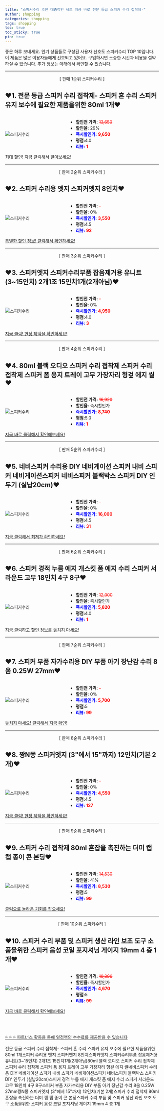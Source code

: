 ```yaml
---
title: "스피커수리 추천 대중적인 세트 지금 바로 전문 등급 스피커 수리 접착제-"
author: shopping
categories: shopping
tags: shopping
toc: true
toc_sticky: true
pin: true
---
```

좋은 하루 보내세요. 인기 상품들로 구성된 사용자 선호도 스피커수리 TOP 10입니다. 이 제품은 많은 이용자들에게 선호되고 있어요. 구입하시면 소중한 시간과 비용을 절약하실 수 있습니다. 추가 정보는 아래에서 확인할 수 있습니다.

---
<p class="toplist" style="margin: 0 auto; display: block; width: fit-content;">[ 판매 1순위 스피커수리 ]</p>

<h2><strong>❤️1. 전문 등급 스피커 수리 접착제- 스피커 혼 수리 스피커 유지 보수에 필요한 제품을위한 80ml 1개❤️</strong></h2>

<div style="display: flex; align-items: center;">
    <div style="flex: 0.4;">
        <img src="https://thumbnail9.coupangcdn.com/thumbnails/remote/230x230ex/image/vendor_inventory/e7c6/28a22580c4c80ba577903dfdfd1450ff080e5bd46473a96d5e51d85a7f9a.jpg" alt="스피커수리" style="max-width: 100%;">
    </div>
    <div style="flex: 0.6; margin-left: 10px;">
        <ul>
            <li><strong>할인전 가격:</strong> <del style="color: red;">13,650</del></li>
            <li><strong>할인율:</strong> 29%</li>
            <li><span style='color:blue'><strong>즉시할인가:</strong></span> <span style='color:red'><strong>9,650</strong></span></li>
            <li><strong>평점:</strong>4.0</li>
            <li><span style='color:blue'><strong>리뷰:</strong></span> <span style='color:red'><strong>1</strong></span></li>
        </ul>
    </div>
</div>
<div class="center">
    <a href="https://William4Davisa.github.io?lptag=AF9450613&subid=githubio&pageKey=7727992339&traceid=V0-153&itemId=20758461514&vendorItemId=90172675417" class="myButton">
        최대 할인! 지금 클릭해서 알아보세요!
    </a>
</div>


---
<p class="toplist" style="margin: 0 auto; display: block; width: fit-content;">[ 판매 2순위 스피커수리 ]</p>

<h2><strong>❤️2. 스피커 수리용 엣지 스피커엣지 8인치❤️</strong></h2>

<div style="display: flex; align-items: center;">
    <div style="flex: 0.4;">
        <img src="https://thumbnail6.coupangcdn.com/thumbnails/remote/230x230ex/image/vendor_inventory/1158/ede44e34a951c2b4efeb3db2e46b9658a5faf73625a995d114a5ce921370.jpg" alt="스피커수리" style="max-width: 100%;">
    </div>
    <div style="flex: 0.6; margin-left: 10px;">
        <ul>
            <li><strong>할인전 가격:</strong> <del style="color: red;">-</del></li>
            <li><strong>할인율:</strong> 0%</li>
            <li><span style='color:blue'><strong>즉시할인가:</strong></span> <span style='color:red'><strong>3,550</strong></span></li>
            <li><strong>평점:</strong>4.5</li>
            <li><span style='color:blue'><strong>리뷰:</strong></span> <span style='color:red'><strong>92</strong></span></li>
        </ul>
    </div>
</div>
<div class="center">
    <a href="https://William4Davisa.github.io?lptag=AF9450613&subid=githubio&pageKey=2033800530&traceid=V0-153&itemId=3458408686&vendorItemId=71444788106" class="myButton">
        특별한 할인 정보! 클릭해서 확인하세요!
    </a>
</div>


---
<p class="toplist" style="margin: 0 auto; display: block; width: fit-content;">[ 판매 3순위 스피커수리 ]</p>

<h2><strong>❤️3. 스피커엣지 스피커수리부품 잡음제거용 유니트(3~15인치) 2개1조 15인치1개(2개아님)❤️</strong></h2>

<div style="display: flex; align-items: center;">
    <div style="flex: 0.4;">
        <img src="https://thumbnail6.coupangcdn.com/thumbnails/remote/230x230ex/image/vendor_inventory/5302/f3b904f818ebfbb0955320648cda0b1f9ebb6fd4cab8210ba919f336cebb.jpeg" alt="스피커수리" style="max-width: 100%;">
    </div>
    <div style="flex: 0.6; margin-left: 10px;">
        <ul>
            <li><strong>할인전 가격:</strong> <del style="color: red;">-</del></li>
            <li><strong>할인율:</strong> 0%</li>
            <li><span style='color:blue'><strong>즉시할인가:</strong></span> <span style='color:red'><strong>4,950</strong></span></li>
            <li><strong>평점:</strong>4.0</li>
            <li><span style='color:blue'><strong>리뷰:</strong></span> <span style='color:red'><strong>3</strong></span></li>
        </ul>
    </div>
</div>
<div class="center">
    <a href="https://William4Davisa.github.io?lptag=AF9450613&subid=githubio&pageKey=7552455406&traceid=V0-153&itemId=19879287521&vendorItemId=86979858742" class="myButton">
        지금 클릭! 한정 혜택을 확인하세요!
    </a>
</div>


---
<p class="toplist" style="margin: 0 auto; display: block; width: fit-content;">[ 판매 4순위 스피커수리 ]</p>

<h2><strong>❤️4. 80ml 블랙 오디오 스피커 수리 접착제 스피커 수리 접착제 스피커 폼 용지 트레이 고무 가장자리 헝겊 에지 씰❤️</strong></h2>

<div style="display: flex; align-items: center;">
    <div style="flex: 0.4;">
        <img src="https://thumbnail8.coupangcdn.com/thumbnails/remote/230x230ex/image/vendor_inventory/ea74/f6c6548f21bdc602e2a5612907f9ed668e5535f37b80dee135844de495eb.jpg" alt="스피커수리" style="max-width: 100%;">
    </div>
    <div style="flex: 0.6; margin-left: 10px;">
        <ul>
            <li><strong>할인전 가격:</strong> <del style="color: red;">16,920</del></li>
            <li><strong>할인율:</strong> 즉시할인가</li>
            <li><span style='color:blue'><strong>즉시할인가:</strong></span> <span style='color:red'><strong>8,740</strong></span></li>
            <li><strong>평점:</strong>5.0</li>
            <li><span style='color:blue'><strong>리뷰:</strong></span> <span style='color:red'><strong>1</strong></span></li>
        </ul>
    </div>
</div>
<div class="center">
    <a href="https://William4Davisa.github.io?lptag=AF9450613&subid=githubio&pageKey=6366853753&traceid=V0-153&itemId=13466650534&vendorItemId=80834860712" class="myButton">
        지금 바로 클릭해서 확인해보세요!
    </a>
</div>


---
<p class="toplist" style="margin: 0 auto; display: block; width: fit-content;">[ 판매 5순위 스피커수리 ]</p>

<h2><strong>❤️5. 네비스피커 수리용 DIY 네비게이션 스피커 내비 스피커 네비게이션스피커 네비스피커 블랙박스 스피커 DIY 인두기 (실납20cm)❤️</strong></h2>

<div style="display: flex; align-items: center;">
    <div style="flex: 0.4;">
        <img src="https://thumbnail8.coupangcdn.com/thumbnails/remote/230x230ex/image/vendor_inventory/a847/bbebf98e7a0d8d8f993984251c182a0c83a8cb14f07b4035be99fd266141.jpg" alt="스피커수리" style="max-width: 100%;">
    </div>
    <div style="flex: 0.6; margin-left: 10px;">
        <ul>
            <li><strong>할인전 가격:</strong> <del style="color: red;">-</del></li>
            <li><strong>할인율:</strong> 0%</li>
            <li><span style='color:blue'><strong>즉시할인가:</strong></span> <span style='color:red'><strong>16,000</strong></span></li>
            <li><strong>평점:</strong>4.5</li>
            <li><span style='color:blue'><strong>리뷰:</strong></span> <span style='color:red'><strong>31</strong></span></li>
        </ul>
    </div>
</div>
<div class="center">
    <a href="https://William4Davisa.github.io?lptag=AF9450613&subid=githubio&pageKey=4848882491&traceid=V0-153&itemId=6275057647&vendorItemId=73570664386" class="myButton">
        지금 클릭해서 최저가 확인하세요!
    </a>
</div>


---
<p class="toplist" style="margin: 0 auto; display: block; width: fit-content;">[ 판매 6순위 스피커수리 ]</p>

<h2><strong>❤️6. 스피커 경적 누름 에지 개스킷 폼 에지 수리 스피커 서라운드 고무 18인치 4구 8구❤️</strong></h2>

<div style="display: flex; align-items: center;">
    <div style="flex: 0.4;">
        <img src="https://thumbnail8.coupangcdn.com/thumbnails/remote/230x230ex/image/vendor_inventory/70be/58460ea33f0d42b98c488e70d472324b7107343bc2c823fe3644f4d0c131.jpg" alt="스피커수리" style="max-width: 100%;">
    </div>
    <div style="flex: 0.6; margin-left: 10px;">
        <ul>
            <li><strong>할인전 가격:</strong> <del style="color: red;">12,000</del></li>
            <li><strong>할인율:</strong> 즉시할인가</li>
            <li><span style='color:blue'><strong>즉시할인가:</strong></span> <span style='color:red'><strong>5,820</strong></span></li>
            <li><strong>평점:</strong>4.0</li>
            <li><span style='color:blue'><strong>리뷰:</strong></span> <span style='color:red'><strong>1</strong></span></li>
        </ul>
    </div>
</div>
<div class="center">
    <a href="https://William4Davisa.github.io?lptag=AF9450613&subid=githubio&pageKey=7944285673&traceid=V0-153&itemId=21898468234&vendorItemId=89998471303" class="myButton">
        지금 클릭하고 할인 정보를 놓치지 마세요!
    </a>
</div>


---
<p class="toplist" style="margin: 0 auto; display: block; width: fit-content;">[ 판매 7순위 스피커수리 ]</p>

<h2><strong>❤️7. 스피커 부품 자가수리용 DIY 부품 아기 장난감 수리 8옴 0.25W 27mm❤️</strong></h2>

<div style="display: flex; align-items: center;">
    <div style="flex: 0.4;">
        <img src="https://thumbnail7.coupangcdn.com/thumbnails/remote/230x230ex/image/vendor_inventory/cc15/12b01f5e8d47ec8da2eb21ba27a9510863f7676ed1f53c6434d039061447.jpg" alt="스피커수리" style="max-width: 100%;">
    </div>
    <div style="flex: 0.6; margin-left: 10px;">
        <ul>
            <li><strong>할인전 가격:</strong> <del style="color: red;">-</del></li>
            <li><strong>할인율:</strong> 0%</li>
            <li><span style='color:blue'><strong>즉시할인가:</strong></span> <span style='color:red'><strong>5,700</strong></span></li>
            <li><strong>평점:</strong>5</li>
            <li><span style='color:blue'><strong>리뷰:</strong></span> <span style='color:red'><strong>99</strong></span></li>
        </ul>
    </div>
</div>
<div class="center">
    <a href="https://William4Davisa.github.io?lptag=AF9450613&subid=githubio&pageKey=7829947165&traceid=V0-153&itemId=21293383747&vendorItemId=88353238978" class="myButton">
        놓치지 마세요! 클릭해서 지금 확인!
    </a>
</div>


---
<p class="toplist" style="margin: 0 auto; display: block; width: fit-content;">[ 판매 8순위 스피커수리 ]</p>

<h2><strong>❤️8. 짱N쫑 스피커엣지 (3"에서 15"까지) 12인치(기본 2개)❤️</strong></h2>

<div style="display: flex; align-items: center;">
    <div style="flex: 0.4;">
        <img src="https://thumbnail6.coupangcdn.com/thumbnails/remote/230x230ex/image/vendor_inventory/images/2019/01/04/14/7/58e3f866-7858-49fb-8ea1-792bf402782c.jpg" alt="스피커수리" style="max-width: 100%;">
    </div>
    <div style="flex: 0.6; margin-left: 10px;">
        <ul>
            <li><strong>할인전 가격:</strong> <del style="color: red;">-</del></li>
            <li><strong>할인율:</strong> 0%</li>
            <li><span style='color:blue'><strong>즉시할인가:</strong></span> <span style='color:red'><strong>4,550</strong></span></li>
            <li><strong>평점:</strong>4.5</li>
            <li><span style='color:blue'><strong>리뷰:</strong></span> <span style='color:red'><strong>127</strong></span></li>
        </ul>
    </div>
</div>
<div class="center">
    <a href="https://William4Davisa.github.io?lptag=AF9450613&subid=githubio&pageKey=172193870&traceid=V0-153&itemId=492332245&vendorItemId=4247303481" class="myButton">
        지금 클릭! 한정 혜택을 확인하세요!
    </a>
</div>


---
<p class="toplist" style="margin: 0 auto; display: block; width: fit-content;">[ 판매 9순위 스피커수리 ]</p>

<h2><strong>❤️9. 스피커 수리 접착제 80ml 혼잡을 촉진하는 더미 캡 캡 종이 콘 본딩❤️</strong></h2>

<div style="display: flex; align-items: center;">
    <div style="flex: 0.4;">
        <img src="https://thumbnail9.coupangcdn.com/thumbnails/remote/230x230ex/image/vendor_inventory/5bc3/80e88d4ddf92943e464288999c8f584b58127502c1a70733e0c7b23a93ba.jpg" alt="스피커수리" style="max-width: 100%;">
    </div>
    <div style="flex: 0.6; margin-left: 10px;">
        <ul>
            <li><strong>할인전 가격:</strong> <del style="color: red;">14,530</del></li>
            <li><strong>할인율:</strong> 41%</li>
            <li><span style='color:blue'><strong>즉시할인가:</strong></span> <span style='color:red'><strong>8,530</strong></span></li>
            <li><strong>평점:</strong>5</li>
            <li><span style='color:blue'><strong>리뷰:</strong></span> <span style='color:red'><strong>99</strong></span></li>
        </ul>
    </div>
</div>
<div class="center">
    <a href="https://William4Davisa.github.io?lptag=AF9450613&subid=githubio&pageKey=6522983155&traceid=V0-153&itemId=14460061348&vendorItemId=81703508258" class="myButton">
        클릭으로 놀라운 기회를 잡으세요!
    </a>
</div>


---
<p class="toplist" style="margin: 0 auto; display: block; width: fit-content;">[ 판매 10순위 스피커수리 ]</p>

<h2><strong>❤️10. 스피커 수리 부품 및 스피커 생산 라인 보조 도구 소품을위한 스피커 음성 코일 포지셔닝 게이지 19mm 4 층 1개❤️</strong></h2>

<div style="display: flex; align-items: center;">
    <div style="flex: 0.4;">
        <img src="https://thumbnail6.coupangcdn.com/thumbnails/remote/230x230ex/image/vendor_inventory/8a7b/2ef2938995a1268bcef5b27ef581010b227dd6166a75b24e7879a8da4efd.jpg" alt="스피커수리" style="max-width: 100%;">
    </div>
    <div style="flex: 0.6; margin-left: 10px;">
        <ul>
            <li><strong>할인전 가격:</strong> <del style="color: red;">10,390</del></li>
            <li><strong>할인율:</strong> 즉시할인가</li>
            <li><span style='color:blue'><strong>즉시할인가:</strong></span> <span style='color:red'><strong>4,670</strong></span></li>
            <li><strong>평점:</strong>5</li>
            <li><span style='color:blue'><strong>리뷰:</strong></span> <span style='color:red'><strong>99</strong></span></li>
        </ul>
    </div>
</div>
<div class="center">
    <a href="https://William4Davisa.github.io?lptag=AF9450613&subid=githubio&pageKey=6518295170&traceid=V0-153&itemId=14430213539&vendorItemId=87587474996" class="myButton">
        지금 바로 클릭해서 확인해보세요!
    </a>
</div>

<br><br><br>[💦 💦 💦 파트너스 활동을 통해 일정액의 수수료를 제공받을 수 있습니다](https://link.coupang.com/a/bcpT2c)<br><br>전문 등급 스피커 수리 접착제- 스피커 혼 수리 스피커 유지 보수에 필요한 제품을위한 80ml 1개스피커 수리용 엣지 스피커엣지 8인치스피커엣지 스피커수리부품 잡음제거용 유니트(3~15인치) 2개1조 15인치1개(2개아님)80ml 블랙 오디오 스피커 수리 접착제 스피커 수리 접착제 스피커 폼 용지 트레이 고무 가장자리 헝겊 에지 씰네비스피커 수리용 DIY 네비게이션 스피커 내비 스피커 네비게이션스피커 네비스피커 블랙박스 스피커 DIY 인두기 (실납20cm)스피커 경적 누름 에지 개스킷 폼 에지 수리 스피커 서라운드 고무 18인치 4구 8구스피커 부품 자가수리용 DIY 부품 아기 장난감 수리 8옴 0.25W 27mm짱N쫑 스피커엣지 (3"에서 15"까지) 12인치(기본 2개)스피커 수리 접착제 80ml 혼잡을 촉진하는 더미 캡 캡 종이 콘 본딩스피커 수리 부품 및 스피커 생산 라인 보조 도구 소품을위한 스피커 음성 코일 포지셔닝 게이지 19mm 4 층 1개